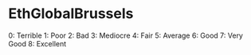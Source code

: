 # EthGlobalBrussels
 
0: Terrible
1: Poor
2: Bad
3: Mediocre
4: Fair
5: Average
6: Good
7: Very Good
8: Excellent
